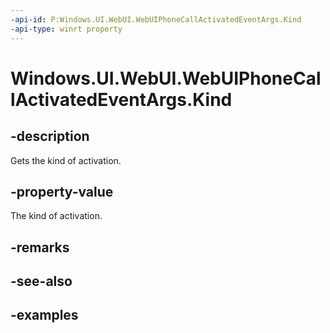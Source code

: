 ```yaml
---
-api-id: P:Windows.UI.WebUI.WebUIPhoneCallActivatedEventArgs.Kind
-api-type: winrt property
---
```


# Windows.UI.WebUI.WebUIPhoneCallActivatedEventArgs.Kind

<!--
public Windows.ApplicationModel.Activation.ActivationKind Kind { get; }
-->


## -description

Gets the kind of activation.

## -property-value

The kind of activation.

## -remarks

## -see-also

## -examples


